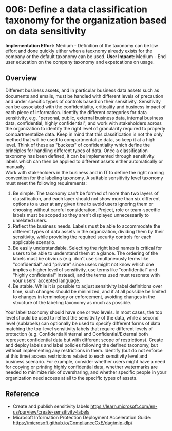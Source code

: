 # 006: Define a data classification taxonomy for the organization based on data sensitivity

**Implementation Effort:** Medium - Definition of the taxonomy can be low effort and done quickly either when a taoxnomy already exists for the company or the default taxonomy can be used.
**User Impact:** Medium - End user education on the company taxonomy and expetcations on usage.

## Overview

Different business assets, and in particular business data assets such as documents and emails, must be handled with different levels of precaution and under specific types of controls based on their sensitivity. 
Sensitivity can be associated with the confidentiality, criticality and business impact of each piece of information. 
Identify the different categories for data sensitivity, e.g. "personal, public, external business data, internal business data, confidential, highly confidential", and work with stakeholders across the organization to identify the right level of granularity required to properly compartmentalize data. Keep in mind that this classification is not the only method that will be used to compartmentalize data, so keep it at a high level. Think of these as "buckets" of confidentiality which define the principles for handling different types of data. 
Once a classification taxonomy has been defined, it can be implemented through sensitivity labels which can then be applied to different assets either automatically or manually.  
Work with stakeholders in the business and in IT to define the right naming convention for the labeling taxonomy. A suitable sensitivity level taxonomy must meet the following requirements:
1) Be simple. The taxonomy can't be formed of more than two layers of classification, and each layer should not show more than six different options to a user at any given time to avoid users ignoring them or choosing without careful consideration. Project, role or team-specific labels must be scoped so they aren't displayed unnecessarily to unrelated users. 
2) Reflect the business needs. Labels must be able to accommodate the different types of data assets in the organization, dividing them by their sensitivity, while providing the required security controls for each applicable scenario. 
3) Be easily understandable. Selecting the right label names is critical for users to be able to understand them at a glance. The ordering of the labels must be obvious (e.g. don't use simultaneously terms like "confidential" and "private" since users might not know which one implies a higher level of sensitivity, use terms like "confidential" and "highly confidential" instead), and the terms used must resonate with your users' accepted language.
4) Be stable. While it is possible to adjust sensitivity label definitions over time, such changes should be minimized, and if at all possible be limited to changes in terminology or enforcement, avoiding changes in the structure of the labeling taxonomy as much as possible. 

Your label taxonomy should have one or two levels. In most cases, the top level should be used to reflect the sensitivity of the data, while a second level (sublabels) can optionally be used to specify different forms of data matching the top-level sensitivity labels that require different levels of protection (e.g. Confidential/Internal and Confidential/External both represent confidential data but with different scope of restrictions).
Create and deploy labels and label policies following the defined taxonomy, but without implementing any restrictions in them. 
Identify (but do not enforce at this time) access restrictions related to each sensitivity level and business scenario. For example, consider whether users might have a need for copying or printing highly confidential data, whether watermarks are needed to minimize risk of oversharing, and whether specific people in your organization need access at all to the specific types of assets. 

## Reference

* Create and publish sensitivity labels https://learn.microsoft.com/en-us/purview/create-sensitivity-labels
* Microsoft Information Protection Deployment Acceleration Guide: https://microsoft.github.io/ComplianceCxE/dag/mip-dlp/


